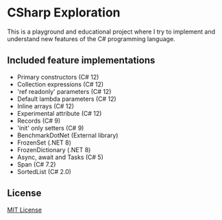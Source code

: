 # CSharp Exploration

This is a playground and educational project where I try to implement and understand new features of the C# programming
language.

## Included feature implementations

- Primary constructors (C# 12)
- Collection expressions (C# 12)
- 'ref readonly' parameters (C# 12)
- Default lambda parameters (C# 12)
- Inline arrays (C# 12)
- Experimental attribute (C# 12)
- Records (C# 9)
- 'init' only setters (C# 9)
- BenchmarkDotNet (External library)
- FrozenSet (.NET 8)
- FrozenDictionary (.NET 8)
- Async, await and Tasks (C# 5)
- Span (C# 7.2)
- SortedList (C# 2.0)

## License

[MIT License](https://github.com/iozsaygi/csharp-exploration/blob/main/LICENSE)